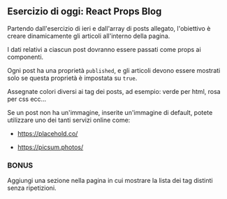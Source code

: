 ## Esercizio di oggi: React Props Blog

Partendo dall'esercizio di ieri e dall'array di posts allegato, l'obiettivo è creare dinamicamente gli articoli all'interno della pagina.

I dati relativi a ciascun post dovranno essere passati come props ai componenti.

Ogni post ha una proprietà `published`, e gli articoli devono essere mostrati solo se questa proprietà è impostata su `true`.

Assegnate colori diversi ai tag dei posts, ad esempio: verde per html, rosa per css ecc…

Se un post non ha un'immagine, inserite un'immagine di default, potete utilizzare uno dei tanti servizi online come:

- https://placehold.co/

- https://picsum.photos/

### BONUS

Aggiungi una sezione nella pagina in cui mostrare la lista dei tag distinti senza ripetizioni.